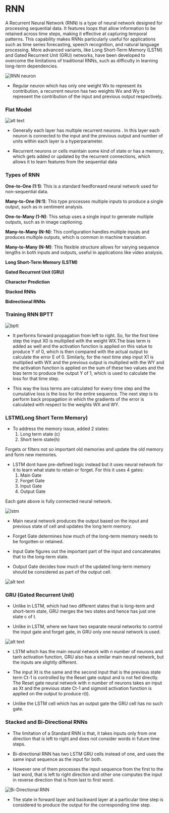 # RNN

A Recurrent Neural Network (RNN) is a type of neural network designed for processing sequential data. It features loops that allow information to be retained across time steps, making it effective at capturing temporal patterns. This capability makes RNNs particularly useful for applications such as time series forecasting, speech recognition, and natural language processing. More advanced variants, like Long Short-Term Memory (LSTM) and Gated Recurrent Unit (GRU) networks, have been developed to overcome the limitations of traditional RNNs, such as difficulty in learning long-term dependencies.

![RNN neuron](assests/RNN1.jpg)

- Regular neuron which has only one weight Wx to represent its contribution, a recurrent neuron has two weights Wx and Wy to represent the contribution of the input and previous output respectively.


### Flat Model

![alt text](flattenmodel.png)

-   Generally each layer has multiple recurrent neurons . In this layer each neuron is connected to the input and the previous output and number of units within each layer is a hyperparameter. 

- Recurrent neurons or cells maintain some kind of 
state or has a memory, which gets added or updated by the recurrent connections, which allows it to learn features from the sequential data

### Types of RNN 

**One-to-One (1:1)**: This is a standard feedforward neural network used for non-sequential data.

**Many-to-One (N:1)**: This type processes multiple inputs to produce a single output, such as in sentiment analysis.

**One-to-Many (1-N)**: This setup uses a single input to generate multiple outputs, such as in image captioning.

**Many-to-Many (N-N)**: This configuration handles multiple inputs and produces multiple outputs, which is common in machine translation.

**Many-to-Many (N-M)**: This flexible structure allows for varying sequence lengths in both inputs and outputs, useful in applications like video analysis.

**Long Short-Term Memory (LSTM)**

**Gated Recurrent Unit (GRU)**

**Character Prediction**

**Stacked RNNs**

**Bidirectional RNNs**

### Training RNN BPTT

![bptt](assests/bptt.jpg)

- It performs forward propagation from left to right. So, for the first time step the input X0 is multiplied with the weight WX.The bias term is added as well and the activation function is applied on this value to produce Y of 0, which is then compared with the actual output to calculate the error E of 0. Similarly, for the next time step input X1 is multiplied with WX and the previous output is multiplied with the WY and the activation function is applied on the sum of these two values and the bias term to produce the output Y of 1, which is used to calculate the loss for that time step.

- This way the loss terms are calculated for every time step and the cumulative loss is the loss for the entire sequence. The next step is to perform back propagation in which the gradients of the error is calculated with respect to the weights WX and WY.

### LSTM(Long Short Term Memory)

- To address the memory issue, added 2 states: 
    1) Long term state (c) 
    2) Short term state(h)

Forgets or filters not so important old memories and update the old memory and form  new memories.

- LSTM dont have pre-defined logic instead but it uses neural network for it to learn what state to retain or forget. For this it uses 4 gates: 
    1) Main Gate 
    2) Forget Gate 
    3) Input Gate 
    4) Output Gate

Each gate above is fully connected neural network.

![lstm](assests/lstm.jpg)

-   Main neural network produces the output based on the input and previous state of cell and updates the long term memory.

- Forget Gate determines how much of the long-term memory needs to be forgotten or retained.

- Input Gate figures out the important part of the input and concatenates that to the long-term state.

- Output Gate decides how much of the updated long-term memory should be considered as part of the output cell.

![alt text](assests/lstm1.jpg)


### GRU (Gated Recurrent Unit)

- Unlike in LSTM, which had two different states that is long-term and short-term state, GRU merges the two states and hence has just one state c of t.

- Unlike in LSTM, where we have two separate neural networks to control the input gate 
and forget gate, in GRU only one neural network is used.

![alt text](assests/gru.jpg)

- LSTM which has the main neural network with n number of neurons and tanh activation 
function, GRU also has a similar main neural network, but the inputs are slightly 
different.

- The input Xt is the same and the second input that is the previous state term Ct-1 is 
controlled by the Reset gate output and is not fed directly. The Reset gate neural network with n number of neurons takes an input as Xt and the previous state Ct-1 and sigmoid activation function is applied on the output to produce r(t).

- Unlike the LSTM cell which has an output gate the GRU cell has no such gate.

### Stacked and Bi-Directional RNNs

-  The limitation of a Standard RNN is that, it takes inputs only from one direction that is left to right and does not consider words in future time steps.

- Bi-directional RNN has two LSTM GRU cells instead of one, and uses the same input sequence as the input for both.

- However one of them processes the input sequence from the first to the last word, that is left to right direction and other one computes the input in reverse direction that is from last to first word.

![Bi-Directional RNN](assests/bdrnn.jpg)

- The state in forward layer and backward layer at a particular time step is considered to produce the output for the corresponding time step.
